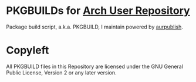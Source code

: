 # PKGBUILDs for [Arch User Repository](https://aur.archlinux.org)

Package build script, a.k.a. PKGBUILD, I maintain powered by [aurpublish](https://github.com/eli-schwartz/aurpublish).

# Copyleft

All PKGBUILD files in this Repository are licensed under the GNU
General Public License, Version 2 or any later version.


